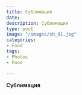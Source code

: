 ```yaml
---
title: Сублимация
date: 
description: Сублимация
type: post
image: "/images/sh_01.jpg"
categories:
- Food
tags:
- Photos
- Food

---
```

**Сублимация**